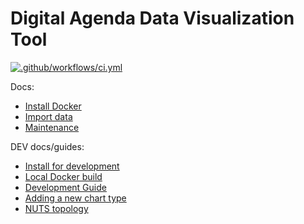 # Digital Agenda Data Visualization Tool

[![.github/workflows/ci.yml](https://github.com/digital-agenda-data/digital-agenda/actions/workflows/ci.yml/badge.svg)](https://github.com/digital-agenda-data/digital-agenda/actions/workflows/ci.yml)

Docs:

 - [Install Docker](docs/install_docker.md)
 - [Import data](docs/import.md)
 - [Maintenance](docs/maintenance.md)

DEV docs/guides:

 - [Install for development](docs/install_develop.md)
 - [Local Docker build](docs/local_docker_build.md)
 - [Development Guide](./docs/development_guide.md)
 - [Adding a new chart type](./docs/adding_new_chart.md)
 - [NUTS topology](./docs/nuts.md)


